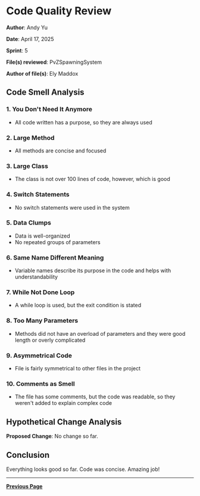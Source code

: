 ﻿# Code Quality Review

**Author**: Andy Yu  

**Date**: April 17, 2025  

**Sprint**: 5

**File(s) reviewed**: PvZSpawningSystem

**Author of file(s)**: Ely Maddox

## Code Smell Analysis

### 1. You Don't Need It Anymore

- All code written has a purpose, so they are always used

### 2. Large Method

- All methods are concise and focused

### 3. Large Class

- The class is not over 100 lines of code, however, which is good

### 4. Switch Statements

- No switch statements were used in the system

### 5. Data Clumps

- Data is well-organized
- No repeated groups of parameters

### 6. Same Name Different Meaning

- Variable names describe its purpose in the code and helps with understandability

### 7. While Not Done Loop

- A while loop is used, but the exit condition is stated

### 8. Too Many Parameters

- Methods did not have an overload of parameters and they were good length or overly complicated

### 9. Asymmetrical Code

- File is fairly symmetrical to other files in the project

### 10. Comments as Smell

- The file has some comments, but the code was readable, so they weren't added to explain complex code

## Hypothetical Change Analysis

**Proposed Change**: No change so far.

## Conclusion

Everything looks good so far. Code was concise. Amazing job!

---

[**Previous Page**](../README.md)
